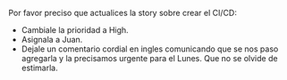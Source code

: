 Por favor preciso que actualices la story sobre crear el CI/CD:

- Cambiale la prioridad a High.
- Asignala a Juan.
- Dejale un comentario cordial en ingles comunicando que se nos paso agregarla y la precisamos urgente para el Lunes. Que no se olvide de estimarla.
